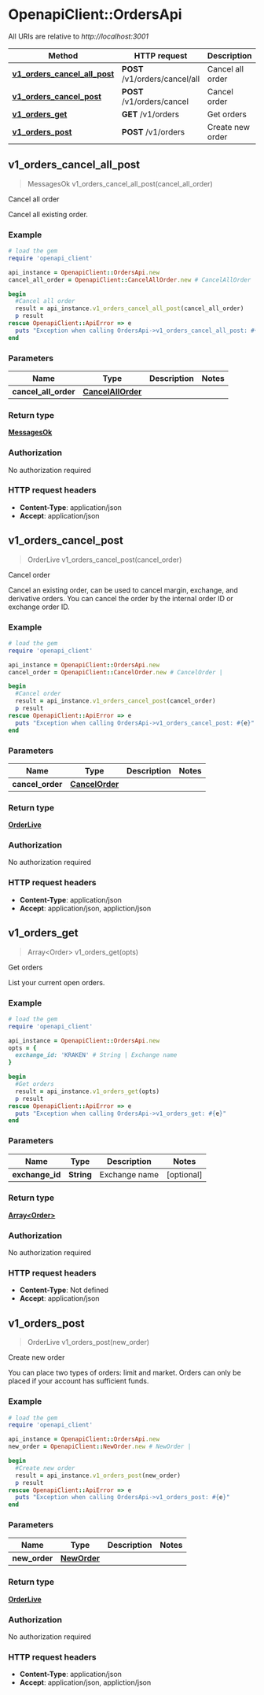 # OpenapiClient::OrdersApi

All URIs are relative to *http://localhost:3001*

Method | HTTP request | Description
------------- | ------------- | -------------
[**v1_orders_cancel_all_post**](OrdersApi.md#v1_orders_cancel_all_post) | **POST** /v1/orders/cancel/all | Cancel all order
[**v1_orders_cancel_post**](OrdersApi.md#v1_orders_cancel_post) | **POST** /v1/orders/cancel | Cancel order
[**v1_orders_get**](OrdersApi.md#v1_orders_get) | **GET** /v1/orders | Get orders
[**v1_orders_post**](OrdersApi.md#v1_orders_post) | **POST** /v1/orders | Create new order



## v1_orders_cancel_all_post

> MessagesOk v1_orders_cancel_all_post(cancel_all_order)

Cancel all order

Cancel all existing order.

### Example

```ruby
# load the gem
require 'openapi_client'

api_instance = OpenapiClient::OrdersApi.new
cancel_all_order = OpenapiClient::CancelAllOrder.new # CancelAllOrder | 

begin
  #Cancel all order
  result = api_instance.v1_orders_cancel_all_post(cancel_all_order)
  p result
rescue OpenapiClient::ApiError => e
  puts "Exception when calling OrdersApi->v1_orders_cancel_all_post: #{e}"
end
```

### Parameters


Name | Type | Description  | Notes
------------- | ------------- | ------------- | -------------
 **cancel_all_order** | [**CancelAllOrder**](CancelAllOrder.md)|  | 

### Return type

[**MessagesOk**](MessagesOk.md)

### Authorization

No authorization required

### HTTP request headers

- **Content-Type**: application/json
- **Accept**: application/json


## v1_orders_cancel_post

> OrderLive v1_orders_cancel_post(cancel_order)

Cancel order

Cancel an existing order, can be used to cancel margin, exchange, and derivative orders. You can cancel the order by the internal order ID or exchange order ID.

### Example

```ruby
# load the gem
require 'openapi_client'

api_instance = OpenapiClient::OrdersApi.new
cancel_order = OpenapiClient::CancelOrder.new # CancelOrder | 

begin
  #Cancel order
  result = api_instance.v1_orders_cancel_post(cancel_order)
  p result
rescue OpenapiClient::ApiError => e
  puts "Exception when calling OrdersApi->v1_orders_cancel_post: #{e}"
end
```

### Parameters


Name | Type | Description  | Notes
------------- | ------------- | ------------- | -------------
 **cancel_order** | [**CancelOrder**](CancelOrder.md)|  | 

### Return type

[**OrderLive**](OrderLive.md)

### Authorization

No authorization required

### HTTP request headers

- **Content-Type**: application/json
- **Accept**: application/json, appliction/json


## v1_orders_get

> Array&lt;Order&gt; v1_orders_get(opts)

Get orders

List your current open orders.

### Example

```ruby
# load the gem
require 'openapi_client'

api_instance = OpenapiClient::OrdersApi.new
opts = {
  exchange_id: 'KRAKEN' # String | Exchange name
}

begin
  #Get orders
  result = api_instance.v1_orders_get(opts)
  p result
rescue OpenapiClient::ApiError => e
  puts "Exception when calling OrdersApi->v1_orders_get: #{e}"
end
```

### Parameters


Name | Type | Description  | Notes
------------- | ------------- | ------------- | -------------
 **exchange_id** | **String**| Exchange name | [optional] 

### Return type

[**Array&lt;Order&gt;**](Order.md)

### Authorization

No authorization required

### HTTP request headers

- **Content-Type**: Not defined
- **Accept**: application/json


## v1_orders_post

> OrderLive v1_orders_post(new_order)

Create new order

You can place two types of orders: limit and market. Orders can only be placed if your account has sufficient funds.

### Example

```ruby
# load the gem
require 'openapi_client'

api_instance = OpenapiClient::OrdersApi.new
new_order = OpenapiClient::NewOrder.new # NewOrder | 

begin
  #Create new order
  result = api_instance.v1_orders_post(new_order)
  p result
rescue OpenapiClient::ApiError => e
  puts "Exception when calling OrdersApi->v1_orders_post: #{e}"
end
```

### Parameters


Name | Type | Description  | Notes
------------- | ------------- | ------------- | -------------
 **new_order** | [**NewOrder**](NewOrder.md)|  | 

### Return type

[**OrderLive**](OrderLive.md)

### Authorization

No authorization required

### HTTP request headers

- **Content-Type**: application/json
- **Accept**: application/json, appliction/json


